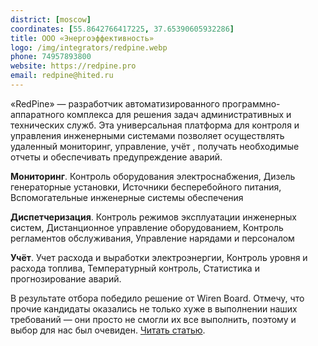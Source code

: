 ```yaml
---
district: [moscow]
coordinates: [55.8642766417225, 37.65390605932286]
title: ООО «Энергоэффективность»
logo: /img/integrators/redpine.webp
phone: 74957893800
website: https://redpine.pro
email: redpine@hited.ru
---
```


«RedPine» — разработчик автоматизированного программно-аппаратного комплекса для решения задач административных и технических служб. Эта универсальная платформа для контроля и управления инженерными системами позволяет осуществлять удаленный мониторинг, управление, учёт , получать необходимые отчеты и обеспечивать предупреждение аварий.


**Мониторинг**. Контроль оборудования электроснабжения, Дизель генераторные установки, Источники бесперебойного питания, Вспомогательные инженерные системы обеспечения

**Диспетчеризация**. Контроль режимов эксплуатации инженерных систем, Дистанционное управление оборудованием, Контроль регламентов обслуживания, Управление нарядами и персоналом

**Учёт**. Учет расхода и выработки электроэнергии, Контроль уровня и расхода топлива, Температурный контроль, Статистика и прогнозирование аварий.

В результате отбора победило решение от Wiren Board. Отмечу, что прочие кандидаты оказались не только хуже в выполнении наших требований — они просто не смогли их все выполнить, поэтому и выбор для нас был очевиден. [Читать статью](https://geektimes.ru/company/redpine/blog/291957/).
